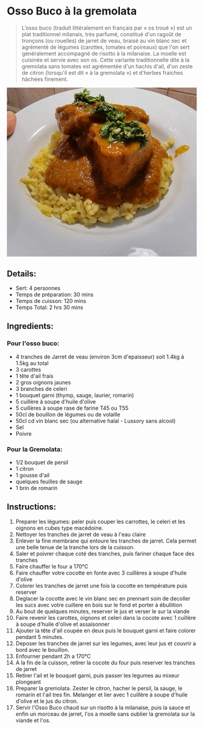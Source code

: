 # Osso Buco à la gremolata

> L’osso buco (traduit littéralement en français par « os troué ») est un plat traditionnel milanais, très parfumé, constitué d'un ragoût de tronçons (ou rouelles) de jarret de veau, braisé au vin blanc sec et agrémenté de légumes (carottes, tomates et poireaux) que l'on sert généralement accompagné de risotto à la milanaise. La moelle est cuisinée et servie avec son os.
> Cette variante traditionnelle dite à la gremolata sans tomates est agrémentée d'un hachis d'ail, d'un zeste de citron (lorsqu'il est dit « à la gremolata ») et d'herbes fraiches hâchées finement. 

![Osso Buco à la gremolata](https://github.com/anamorph/recettes/blob/master/photos/fr-plat-osso_buco_a_la_gremolata-01.jpg?raw=true)

## Details:
* Sert: 4 personnes
* Temps de préparation:  30 mins
* Temps de cuisson:  120 mins
* Temps Total:  2 hrs 30 mins

## Ingredients:
### Pour l'osso buco:
* 4 tranches de Jarret de veau (environ 3cm d'epaisseur) soit 1.4kg à 1.5kg au total
* 3 carottes
* 1 tête d'ail frais
* 2 gros oignons jaunes
* 3 branches de celeri
* 1 bouquet garni (thymp, sauge, laurier, romarin)
* 5 cuillère à soupe d'huile d'olive
* 5 cuillères à soupe rase de farine T45 ou T55
* 50cl de bouillon de légumes ou de volaille
* 50cl cd vin blanc sec (ou alternative halal - Lussory sans alcool)
* Sel
* Poivre

### Pour la Gremolata:
* 1/2 bouquet de persil
* 1 citron 
* 1 gousse d'ail
* quelques feuilles de sauge
* 1 brin de romarin


## Instructions:
1. Preparer les légumes: peler puis couper les carrottes, le celeri et les oignons en cubes type macédoine. 
2. Nettoyer les tranches de jarret de veau à l'eau claire
3. Enlever la fine membrane qui entoure les tranches de jarret. Cela permet une belle tenue de la tranche lors de la cuisson.
4. Saler et poivrer chaque coté des tranches, puis fariner chaque face des tranches
5. Faire chauffer le four a 170°C
6. Faire chauffer votre cocotte en fonte avec 3 cuillères à soupe d'huile d'olive
7. Colorer les tranches de jarret une fois la cocotte en température puis reserver
8. Deglacer la cocotte avec le vin blanc sec en prennant soin de decoller les sucs avec votre cuillere en bois sur le fond et porter à ébullition
9. Au bout de quelques minutes, reserver le jus et verser le sur la viande
10. Faire revenir les carottes, oignons et celeri dans la cocote avec 1 cuillère à soupe d'huile d'olive et assaisonner
11. Ajouter la tête d'ail coupée en deux puis le bouquet garni et faire colorer pendant 5 minutes.
12. Deposer les tranches de jarret sur les legumes, avec leur jus et couvrir a bord avec le bouillon.
13. Enfourner pendant 2h a 170°C
14. A la fin de la cuisson, retirer la cocote du four puis reserver les tranches de jarret
15. Retirer l'ail et le bouquet garni, puis passer les legumes au mixeur plongeant
16. Preparer la gremolata. Zester le citron, hacher le persil, la sauge, le romarin et l'ail tres fin. Melanger et lier avec 1 cuillère à soupe d'huile d'olive et le jus du citron.
17. Servir l'Osso Buco chaud sur un risotto à la milanaise, puis la sauce et enfin un morceau de jarret, l'os a moelle sans oublier la gremolata sur la viande et l'os.
